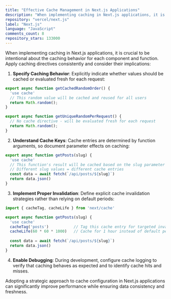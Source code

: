 ```yaml
---
title: "Effective Cache Management in Next.js Applications"
description: "When implementing caching in Next.js applications, it is crucial to be intentional about the caching behavior for each component and function. Apply caching directives consistently and consider their implications."
repository: "vercel/next.js"
label: "Next.js"
language: "JavaScript"
comments_count: 8
repository_stars: 133000
---
```


When implementing caching in Next.js applications, it is crucial to be intentional about the caching behavior for each component and function. Apply caching directives consistently and consider their implications:

1. **Specify Caching Behavior**: Explicitly indicate whether values should be cached or evaluated fresh for each request:

```javascript
export async function getCachedRandomOrder() {
  'use cache'
  // This random value will be cached and reused for all users
  return Math.random();
}

export async function getUniqueRandomPerRequest() {
  // No cache directive - will be evaluated fresh for each request
  return Math.random();
}
```

2. **Understand Cache Keys**: Cache entries are determined by function arguments, so document parameter effects on caching:

```javascript
export async function getPosts(slug) {
  'use cache'
  // This function's result will be cached based on the slug parameter
  // Different slug values = different cache entries
  const data = await fetch(`/api/posts/${slug}`)
  return data.json()
}
```

3. **Implement Proper Invalidation**: Define explicit cache invalidation strategies rather than relying on default periods:

```javascript
import { cacheTag, cacheLife } from 'next/cache'

export async function getPosts(slug) {
  'use cache'
  cacheTag('posts')           // Tag this cache entry for targeted invalidation
  cacheLife(60 * 60 * 1000)   // Cache for 1 hour instead of default period
  
  const data = await fetch(`/api/posts/${slug}`)
  return data.json()
}
```

4. **Enable Debugging**: During development, configure cache logging to verify that caching behaves as expected and to identify cache hits and misses.

Adopting a strategic approach to cache configuration in Next.js applications can significantly improve performance while ensuring data consistency and freshness.